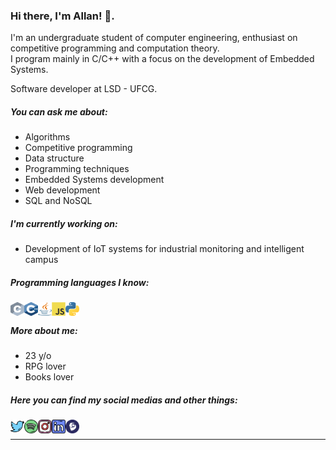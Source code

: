 ### Hi there, I'm Allan! 👋.
I'm an undergraduate student of computer engineering, enthusiast on competitive programming and computation theory.<br/>
I program mainly in C/C++ with a focus on the development of Embedded Systems.<br/>

Software developer at LSD - UFCG.

##### You can ask me about:
* Algorithms
* Competitive programming
* Data structure
* Programming techniques
* Embedded Systems development
* Web development
* SQL and NoSQL

##### I'm currently working on:
* Development of IoT systems for industrial monitoring and intelligent campus

<!--
##### I'm learning:
* Clojure
* Elixir
* Erlang
-->

##### Programming languages I know:
<img align="left" alt="C" width="22px" height="22px" src="https://raw.githubusercontent.com/leftabn/leftabn/master/Programming/c.svg" />
<img align="left" alt="C++" width="22px" height="22px" src="https://raw.githubusercontent.com/leftabn/leftabn/master/Programming/cpp.svg" />
<!-- <img align="left" alt="C#" width="22px" height="22px" src="https://raw.githubusercontent.com/leftabn/leftabn/master/Programming/csharp.svg" /> -->
<!-- <img align="left" alt="F#" width="22px" height="22px" src="https://raw.githubusercontent.com/leftabn/leftabn/master/Programming/fsharp.svg" /> -->
<!--<img align="left" alt="Haskell" width="22px" height="22px" src="https://raw.githubusercontent.com/leftabn/leftabn/master/Programming/haskell.svg" /> -->
<img align="left" alt="Java" width="22px" height="22px" src="https://raw.githubusercontent.com/leftabn/leftabn/master/Programming/java.svg" />
<img align="left" alt="JS" width="22px" height="22px" src="https://raw.githubusercontent.com/leftabn/leftabn/master/Programming/javascript.svg" />
<!-- <img align="left" alt="PHP" width="22px" height="22px" src="https://raw.githubusercontent.com/leftabn/leftabn/master/Programming/php.svg" /> -->
<img align="left" alt="Python" width="22px" height="22px" src="https://raw.githubusercontent.com/leftabn/leftabn/master/Programming/python.svg" />
<!-- <img align="left" alt="Ruby" width="22px" height="22px" src="https://raw.githubusercontent.com/leftabn/leftabn/master/Programming/ruby.svg" /> -->
<br />

##### More about me:
* 23 y/o
* RPG lover
* Books lover


##### Here you can find my social medias and other things:
<a href="https://twitter.com/leftabn">
  <img align="left" alt="Allan Bispo | Twitter" width="22px" height="22px" src="https://raw.githubusercontent.com/leftabn/leftabn/master/Icons/twitter.svg" />
</a>
<a href="https://open.spotify.com/user/qlu75cwi4n64e4w1mdq2168a4">
  <img align="left" alt="Allan Bispo | Spotify" width="22px" height="22px" src="https://raw.githubusercontent.com/leftabn/leftabn/master/Icons/spotify.svg" />
</a>
<a href="https://instagram.com/leftabn">
  <img align="left" alt="Allan Bispo | Instagram" width="22px" height="22px" src="https://raw.githubusercontent.com/leftabn/leftabn/master/Icons/instagram.svg" />
</a>
<a href="https://www.linkedin.com/in/leftabn/">
  <img align="left" alt="Allan Bispo | Linkedin" width="22px" height="22px" src="https://raw.githubusercontent.com/leftabn/leftabn/master/Icons/linkedin.svg" />
</a>
<a href="http://lattes.cnpq.br/4451836112789896">
  <img align="left" alt="Allan Bispo | Linkedin" width="22px" height="22px" src="https://raw.githubusercontent.com/leftabn/leftabn/master/Icons/lattes.svg" />
</a>
<br />

*************
